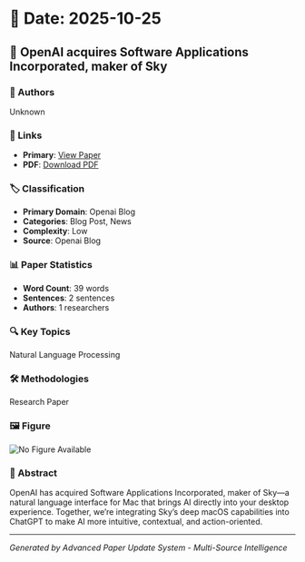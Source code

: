 # 📅 Date: 2025-10-25

## 📄 OpenAI acquires Software Applications Incorporated, maker of Sky

### 👥 Authors
Unknown

### 🔗 Links
- **Primary**: [View Paper](https://openai.com/index/openai-acquires-software-applications-incorporated)
- **PDF**: [Download PDF](https://arxiv.org/pdf/.pdf) 



### 🏷️ Classification
- **Primary Domain**: Openai Blog
- **Categories**: Blog Post, News
- **Complexity**: Low
- **Source**: Openai Blog

### 📊 Paper Statistics
- **Word Count**: 39 words
- **Sentences**: 2 sentences
- **Authors**: 1 researchers

### 🔍 Key Topics
Natural Language Processing

### 🛠️ Methodologies
Research Paper

### 🖼️ Figure
![No Figure Available](https://img.shields.io/badge/Figure-Not_Available-lightgrey?style=for-the-badge)

### 📝 Abstract
OpenAI has acquired Software Applications Incorporated, maker of Sky—a natural language interface for Mac that brings AI directly into your desktop experience. Together, we’re integrating Sky’s deep macOS capabilities into ChatGPT to make AI more intuitive, contextual, and action-oriented.

---
*Generated by Advanced Paper Update System - Multi-Source Intelligence*
